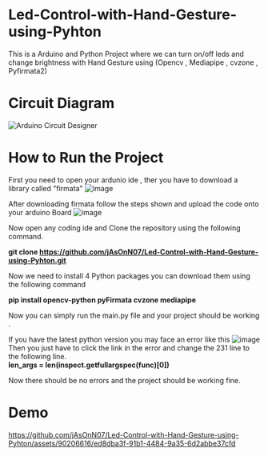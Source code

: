 # Led-Control-with-Hand-Gesture-using-Pyhton
This is a Arduino and Python Project where we can turn on/off leds and change brightness with Hand Gesture using (Opencv , Mediapipe , cvzone , Pyfirmata2)

# Circuit Diagram
![Arduino Circuit Designer](https://github.com/jAsOnN07/Led-Control-with-Hand-Gesture-using-Pyhton/assets/90206616/e918e8dd-d42d-4899-97be-401aa7476448)

# How to Run the Project
First you need to open your ardunio ide , ther you have to download a library called "firmata"
![image](https://github.com/jAsOnN07/Led-Control-with-Hand-Gesture-using-Pyhton/assets/90206616/8a867421-5959-4980-835b-4315860de8c3)

After downloading firmata follow the steps shown and upload the code onto your arduino Board
![image](https://github.com/jAsOnN07/Led-Control-with-Hand-Gesture-using-Pyhton/assets/90206616/f60ae74e-e26f-4e5a-b973-b832017f38a3)

Now open any coding ide and Clone the repository using the following command. 

**git clone https://github.com/jAsOnN07/Led-Control-with-Hand-Gesture-using-Pyhton.git**

Now we need to install 4 Python packages you can download them using the following  command 

**pip install opencv-python pyFirmata cvzone mediapipe**

Now you can simply run the main.py file and your project should be working .

If you have the latest python version you may face an error like this 
![image](https://github.com/jAsOnN07/Led-Control-with-Hand-Gesture-using-Pyhton/assets/90206616/281a0e5c-6622-465d-acb3-01eba169d940)
Then you just have to click the link in the error and change the 231 line to the following line.  
**len_args = len(inspect.getfullargspec(func)[0])**

Now there should be no errors and the project should be working fine.

# Demo

https://github.com/jAsOnN07/Led-Control-with-Hand-Gesture-using-Pyhton/assets/90206616/ed8dba3f-91b1-4484-9a35-6d2abbe37cfd

